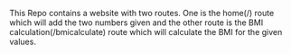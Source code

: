 This Repo contains a website with two routes. One is the home(/) route which will add the two numbers given and the other route is the BMI calculation(/bmicalculate) route which will calculate the BMI for the given values.